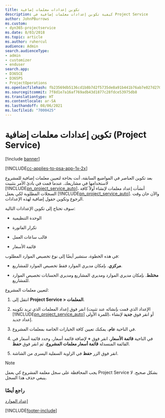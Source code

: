 ```yaml
---
title: تكوين إعدادات معلمات إضافية
description: كيفية تكوين إعدادات معلمات إضافية في Project Service
author: JohnPBurrows
ms.custom:
- dyn365-projectservice
ms.date: 8/03/2018
ms.topic: article
ms.author: ruhercul
audience: Admin
search.audienceType:
- admin
- customizer
- enduser
search.app:
- D365CE
- D365PS
- ProjectOperations
ms.openlocfilehash: fb23569db5136cd1b8b7d2f5735de8a91b441b76ab7e027d27087b3785f4636e
ms.sourcegitcommit: 7f8d1e7a16af769adb43d1877c28fdce53975db8
ms.translationtype: HT
ms.contentlocale: ar-SA
ms.lasthandoff: 08/06/2021
ms.locfileid: "7000425"
---
```

# <a name="configure-additional-parameter-settings-project-service"></a>تكوين إعدادات معلمات إضافية (Project Service)

[!include [banner](../includes/psa-now-project-operations.md)]

[!INCLUDE[cc-applies-to-psa-app-1x-2x](../includes/cc-applies-to-psa-app-1x-2x.md)]

بعد تكوين العناصر في المواضيع السابقة، أنت بحاجة لتعيين معلمات إضافية للمشروع لاستخدامها في مشاريعك. عندما قمت في بادئ الأمر بتثبيت [!INCLUDE[pn_project_service_auto](../includes/pn-project-service-auto.md)]، أنشأت إعداد معلمات لإنشاء أولاً كافة السجلات المطلوبة لكي يعمل [!INCLUDE[pn_project_service_auto](../includes/pn-project-service-auto.md)]. والآن حان وقت الرجوع وتكوين حقول إضافية لهذه الإعدادات.  
  
 سوف تحتاج إلى تكوين الإعدادات التالية:  
  
-   الوحدة التنظيمية  
  
-   تكرار الفاتورة  
  
-   قالب ساعات العمل  
  
-   قائمة الأسعار  
 
في هذه الخطوة، ستشير أيضًا إلى نوع تخصيص الموارد المطلوب:  
  
- **مركزي**. بإمكان مديري الموارد فقط تخصيص الموارد للمشاريع.  
  
- **مختلط**. بإمكان مديري الموارد ومديري المشاريع ومديري الحسابات تخصيص الموارد للمشاريع.  
  
 
لتعيين معلمات المشروع:  
  
1. انتقل إلى **Project Service > المعلمات‬**.  
  
2. انقر فوق إعداد المعلمات الذي تريد تكوينه (الإعداد الذي قمت بإنشائه عند تثبيت [!INCLUDE[pn_project_service_auto](../includes/pn-project-service-auto.md)] للمرة الأولى)، أو انقر فوق **جديد** لإنشاء إعداد جديد.  
  
3. في الناحية **عام**، يمكنك تعيين كافة الخيارات الخاصة بمعلمات المشروع.  
  
4. في الناحية **قائمة الأسعار**، انقر فوق **+** لإضافة قائمة أسعار، وحدد قائمة أسعار في القائمة المنسدلة **قائمة أسعار معلمات المشروع**، ثم انقر فوق **حفظ**.  
  
5. انقر فوق الزر **حفظ** في الزاوية السفلية اليسرى من الشاشة.  

> [!NOTE]
> يجب المحافظة على سجل معلمة المشروع كي يعمل Project Service بشكل صحيح. لا ينبغي حذف هذا السجل.

### <a name="see-also"></a>راجع أيضًا  
 [إعداد الموارد](../psa/set-up-resources.md)


[!INCLUDE[footer-include](../includes/footer-banner.md)]